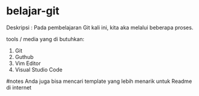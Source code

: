 # belajar-git

Deskripsi : Pada pembelajaran Git kali ini, kita aka melalui beberapa proses.

tools / media yang di butuhkan:
1. Git
2. Guthub
3. Vim Editor
4. Visual Studio Code

#notes
Anda juga bisa mencari template yang lebih menarik untuk Readme di internet
